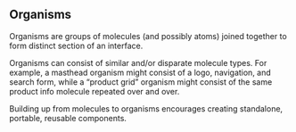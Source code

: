 ## Organisms

Organisms are groups of molecules (and possibly atoms) joined together to form distinct section of an interface.

Organisms can consist of similar and/or disparate molecule types. For example, a masthead organism might consist of a logo, navigation, and search form, while a “product grid” organism might consist of the same product info molecule repeated over and over.

Building up from molecules to organisms encourages creating standalone, portable, reusable components.
